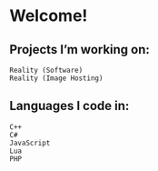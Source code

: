 # Welcome!

## Projects I’m working on:

    Reality (Software)
    Reality (Image Hosting)

    
## Languages I code in:

    C++
    C#
    JavaScript
    Lua
    PHP
    
